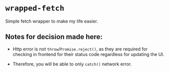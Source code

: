 # `wrapped-fetch`

Simple fetch wrapper to make my life easier.

## Notes for decision made here:

- Http error is not `throw`/`Promise.reject()`, as they are required for checking in frontend for their status code regardless for updating the UI.

- Therefore, you will be able to only `catch()` network error.
